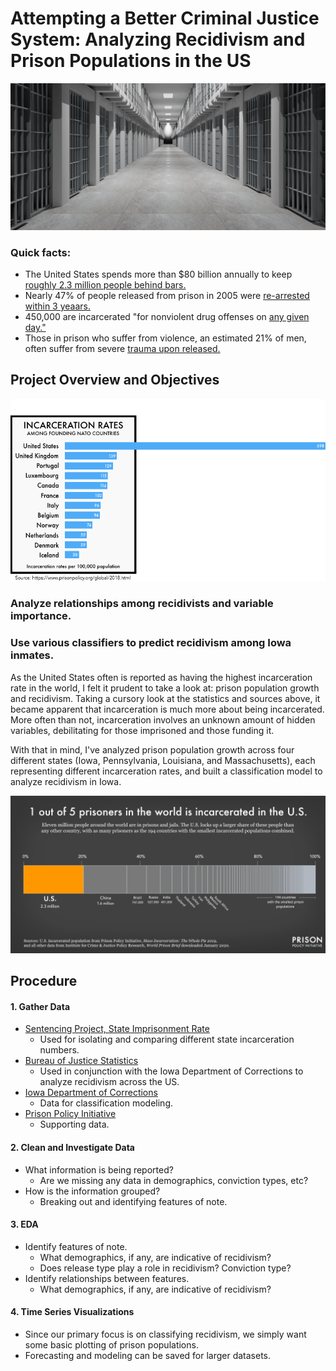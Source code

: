 # Attempting a Better Criminal Justice System: Analyzing Recidivism and Prison Populations in the US

![prisonh](https://github.com/conlpate/Flatiron-Capstone-Recidivism/blob/main/images/prison%20hall.jpg)

### Quick facts:
- The United States spends more than $80 billion annually to keep [roughly 2.3 million people behind bars.](https://www.themarshallproject.org/2019/12/17/the-hidden-cost-of-incarceration)
- Nearly 47% of people released from prison in 2005 were [re-arrested within 3 yeaars.](https://bjs.ojp.gov/content/pub/pdf/18upr9yfup0514.pdf)
- 450,000 are incarcerated "for nonviolent drug offenses on [any given day."](https://www.prisonpolicy.org/reports/pie2020.html)
- Those in prison who suffer from violence, an estimated 21% of men, often suffer from severe [trauma upon released.](https://www.prisonpolicy.org/blog/2017/06/22/mental_health/)

## Project Overview and Objectives

![global](https://github.com/conlpate/Flatiron-Capstone-Recidivism/blob/main/images/incarc%20nato.png)

### Analyze relationships among recidivists and variable importance. 
### Use various classifiers to predict recidivism among Iowa inmates.

As the United States often is reported as having the highest incarceration rate in the world, I felt it prudent to take a look at: prison population growth and recidivism. Taking a cursory look at the statistics and sources above, it became apparent that incarceration is much more about being incarcerated. More often than not, incarceration involves an unknown amount of hidden variables, debilitating for those imprisoned and those funding it. 

With that in mind, I've analyzed prison population growth across four different states (Iowa, Pennsylvania, Louisiana, and Massachusetts), each representing different incarceration rates, and built a classification model to analyze recidivism in Iowa. 

![rank](https://github.com/conlpate/Flatiron-Capstone-Recidivism/blob/main/images/percent_incarcerated.png)

## Procedure 
#### 1. Gather Data
  - [Sentencing Project, State Imprisonment Rate](https://www.sentencingproject.org/the-facts/#rankings)
    - Used for isolating and comparing different state incarceration numbers.
  - [Bureau of Justice Statistics](https://www.bjs.gov/recidivism_2005_arrest/#)
    - Used in conjunction with the Iowa Department of Corrections to analyze recidivism across the US.
  - [Iowa Department of Corrections](https://data.iowa.gov/Correctional-System/3-Year-Recidivism-for-Offenders-Released-from-Pris/mw8r-vqy4)
    - Data for classification modeling.
  - [Prison Policy Initiative](https://www.prisonpolicy.org/profiles/)
    - Supporting data. 
#### 2. Clean and Investigate Data
  - What information is being reported? 
    - Are we missing any data in demographics, conviction types, etc? 
  - How is the information grouped? 
    - Breaking out and identifying features of note. 
#### 3. EDA
  - Identify features of note. 
    - What demographics, if any, are indicative of recidivism?
    - Does release type play a role in recidivism? Conviction type?
  - Identify relationships between features.
    - What demographics, if any, are indicative of recidivism? 
#### 4. Time Series Visualizations
  - Since our primary focus is on classifying recidivism, we simply want some basic plotting of prison populations. 
  - Forecasting and modeling can be saved for larger datasets. 
    
  
  
